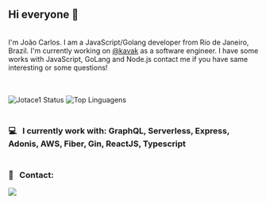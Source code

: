 
## Hi everyone 👋
<br/>
I'm João Carlos. I am a JavaScript/Golang developer from Rio de Janeiro, Brazil. I'm currently working on <a href="https://www.kavak.com/br">@kavak</a> as a software engineer.
I have some works with JavaScript, GoLang and Node.js contact me if you have same interesting or some questions!

<br />
<br />
<br />

![Jotace1 Status](https://github-readme-stats.vercel.app/api?username=jotace1&show_icons=true&theme=dark)               ![Top Linguagens](https://github-readme-stats.vercel.app/api/top-langs/?username=jotace1&layout=compact&theme=dark)


### <br/> :computer: &nbsp; I currently work with: GraphQL, Serverless, Express, Adonis, AWS, Fiber, Gin, ReactJS, Typescript
### <br/> :email: &nbsp; Contact:
 
<a href="https://www.linkedin.com/in/joaocsc/"><img src="https://img.shields.io/badge/LinkedIn-0077B5?style=for-the-badge&logo=linkedin&logoColor=white"/></a>



